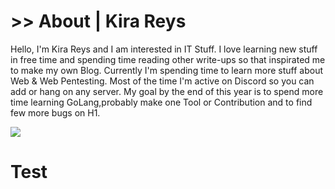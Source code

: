 # >> About | Kira Reys

Hello, I'm Kira Reys and I am interested in IT Stuff. I love learning new stuff in free time and spending time reading other write-ups so that inspirated me to make my own Blog. Currently I'm spending time to learn more stuff about Web & Web Pentesting. Most of the time I'm active on Discord so you can add or hang on any server. My goal by the end of this year is to spend more time learning GoLang,probably make one Tool or Contribution and to find few more bugs on H1.

<img src="https://imgur.com/a/L1u3tw3">

# Test
